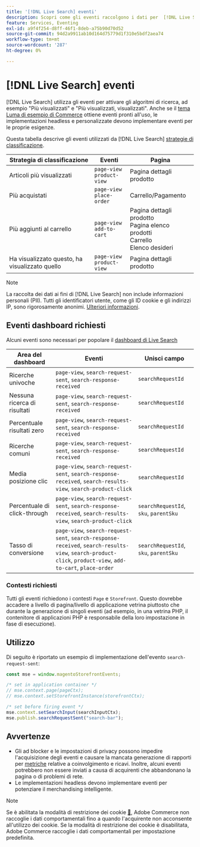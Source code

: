 ```yaml
---
title: '[!DNL Live Search] eventi'
description: Scopri come gli eventi raccolgono i dati per  [!DNL Live Search].
feature: Services, Eventing
exl-id: a9f4f254-d8ff-46f1-8deb-a75b90d70d52
source-git-commit: 94d2a9911ab10d164d75779d1f310e5bdf2aea74
workflow-type: tm+mt
source-wordcount: '287'
ht-degree: 0%

---
```


# [!DNL Live Search] eventi

[!DNL Live Search] utilizza gli eventi per attivare gli algoritmi di ricerca, ad esempio &quot;Più visualizzati&quot; e &quot;Più visualizzati, visualizzati&quot;. Anche se il [tema Luma di esempio di Commerce](https://experienceleague.adobe.com/it/docs/commerce-admin/content-design/design/themes/themes#the-default-theme) ottiene eventi pronti all&#39;uso, le implementazioni headless e personalizzate devono implementare eventi per le proprie esigenze.

Questa tabella descrive gli eventi utilizzati da [!DNL Live Search] [strategie di classificazione](rules-add.md#intelligent-ranking).

| Strategia di classificazione | Eventi | Pagina |
| --- | --- | --- |
| Articoli più visualizzati | `page-view`<br>`product-view` | Pagina dettagli prodotto |
| Più acquistati | `page-view`<br>`place-order` | Carrello/Pagamento |
| Più aggiunti al carrello | `page-view`<br>`add-to-cart` | Pagina dettagli prodotto<br>Pagina elenco prodotti<br>Carrello<br>Elenco desideri |
| Ha visualizzato questo, ha visualizzato quello | `page-view`<br>`product-view` | Pagina dettagli prodotto |

>[!NOTE]
>
>La raccolta dei dati ai fini di [!DNL Live Search] non include informazioni personali (PII). Tutti gli identificatori utente, come gli ID cookie e gli indirizzi IP, sono rigorosamente anonimi. [Ulteriori informazioni](https://www.adobe.com/privacy/experience-cloud.html).

## Eventi dashboard richiesti

Alcuni eventi sono necessari per popolare il [dashboard di Live Search](performance.md)

| Area del dashboard | Eventi | Unisci campo |
| ------------------- | ------------- | ---------- |
| Ricerche univoche | `page-view`, `search-request-sent`, `search-response-received` | `searchRequestId` |
| Nessuna ricerca di risultati | `page-view`, `search-request-sent`, `search-response-received` | `searchRequestId` |
| Percentuale risultati zero | `page-view`, `search-request-sent`, `search-response-received` | `searchRequestId` |
| Ricerche comuni | `page-view`, `search-request-sent`, `search-response-received` | `searchRequestId` |
| Media posizione clic | `page-view`, `search-request-sent`, `search-response-received`, `search-results-view`, `search-product-click` | `searchRequestId` |
| Percentuale di click-through | `page-view`, `search-request-sent`, `search-response-received`, `search-results-view`, `search-product-click` | `searchRequestId`, `sku`, `parentSku` |
| Tasso di conversione | `page-view`, `search-request-sent`, `search-response-received`, `search-results-view`, `search-product-click`, `product-view`, `add-to-cart`, `place-order` | `searchRequestId`, `sku`, `parentSku` |

### Contesti richiesti

Tutti gli eventi richiedono i contesti `Page` e `Storefront`. Questo dovrebbe accadere a livello di pagina/livello di applicazione vetrina piuttosto che durante la generazione di singoli eventi (ad esempio, in una vetrina PHP, il contenitore di applicazioni PHP è responsabile della loro impostazione in fase di esecuzione).

## Utilizzo

Di seguito è riportato un esempio di implementazione dell&#39;evento `search-request-sent`:

```javascript
const mse = window.magentoStorefrontEvents;

/* set in application container */
// mse.context.page(pageCtx);
// mse.context.setStorefrontInstance(storefrontCtx);

/* set before firing event */
mse.context.setSearchInput(searchInputCtx);
mse.publish.searchRequestSent("search-bar");
```

## Avvertenze

- Gli ad blocker e le impostazioni di privacy possono impedire l&#39;acquisizione degli eventi e causare la mancata generazione di rapporti per [metriche](performance.md) relative a coinvolgimento e ricavi. Inoltre, alcuni eventi potrebbero non essere inviati a causa di acquirenti che abbandonano la pagina o di problemi di rete.
- Le implementazioni headless devono implementare eventi per potenziare il merchandising intelligente.

>[!NOTE]
>
>Se è abilitata la modalità di restrizione dei cookie [&#128279;](https://experienceleague.adobe.com/docs/commerce-admin/start/compliance/privacy/compliance-cookie-law.html?lang=it), Adobe Commerce non raccoglie i dati comportamentali fino a quando l&#39;acquirente non acconsente all&#39;utilizzo dei cookie. Se la modalità di restrizione dei cookie è disabilitata, Adobe Commerce raccoglie i dati comportamentali per impostazione predefinita.
